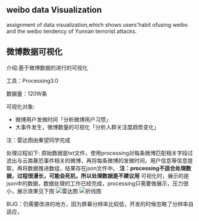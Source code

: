 ## weibo data Visualization
assignment of data visualization,which shows users'habit ofusing weibo and the weibo tendency of Yunnan terrorist attacks.

## 微博数据可视化

介绍:基于微博数据的进行的可视化

工具：Processing3.0

数据量：120W条

可视化对象:
- 微博用户发微时间「分析微博用户习惯」
- 大事件发生，微博数量的可视化「分析人群关注度趋势变化」

注：雷达图由秦望同学完成

处理过程如下:
原始数据是txt文件，使用processing对每条微博匹配相关字段过滤出与云南暴恐事件相关的微博，再将每条微博的发微时间，用户信息等信息提取，再将数据推进数组，结果存在json文件中。
**注：processing不适合处理数据，过程很漫长，可能会死机，所以处理数据是不建议用**
可视化时，展示的是json中的数据，数据处理的工作已经完成，processing只需要做展示，压力很小，展示效果见下图
![雷达图]( 7xlkdt.com1.z0.glb.clouddn.com/16-7-19/web1radar.png)
![折线图]( 7xlkdt.com1.z0.glb.clouddn.com/16-7-19/web2radar.png)


BUG：仍需要改进的地方，因为屏幕分辨率比较低，开发的时候忽略了分辨率自适应，